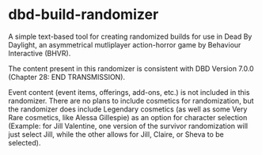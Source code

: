 # dbd-build-randomizer
A simple text-based tool for creating randomized builds for use in Dead By Daylight, an asymmetrical mutliplayer action-horror game by Behaviour Interactive (BHVR).

The content present in this randomizer is consistent with DBD Version 7.0.0 (Chapter 28: END TRANSMISSION).

Event content (event items, offerings, add-ons, etc.) is not included in this randomizer. 
There are no plans to include cosmetics for randomization, but the randomizer does include Legendary cosmetics (as well as some Very Rare cosmetics, like Alessa Gillespie) as an option for character selection 
(Example: for Jill Valentine, one version of the survivor randomization will just select Jill, while the other allows for Jill, Claire, or Sheva to be selected).
